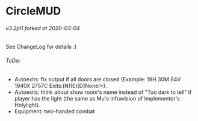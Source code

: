 # CircleMUD
###### v3.2pl1 forked at 2020-03-04

See ChangeLog for details :)

###### ToDo:
* Autoexits: fix output if all doors are closed (Example: 19H 30M 84V 1940X 2757C Exits:(N)(E)[D]None!>).
* Autoexits: think about show room's name  instead of "Too dark to tell" if player has the light (the same as Mu's infravision of Implementor's Holylight).
* Equipment: two-handed combat
